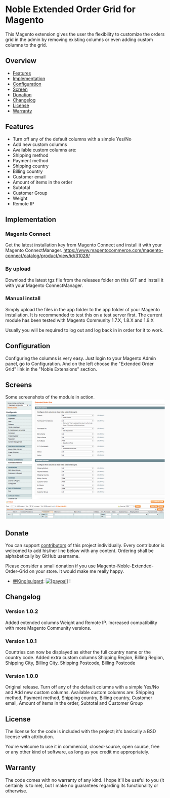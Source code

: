 # Noble Extended Order Grid for Magento
This Magento extension gives the user the flexibility to customize the orders grid in the admin by removing existing columns or even adding custom columns to the grid.

## Overview
* [Features](#features)
* [Implementation](#implementation)
* [Configuration](#configuration)
* [Screen](#screens)
* [Donation](#donate)
* [Changelog](#changelog)
* [License](#license)
* [Warranty](#warranty)

## Features
- Turn off any of the default columns with a simple Yes/No
- Add new custom columns
- Available custom columns are: 
- Shipping method
- Payment method
- Shipping country
- Billing country
- Customer email
- Amount of items in the order
- Subtotal
- Customer Group
- Weight
- Remote IP

## Implementation
### Magento Connect
Get the latest installation key from Magento Connect and install it with your Magento ConnectManager.
https://www.magentocommerce.com/magento-connect/catalog/product/view/id/31028/

### By upload
Download the latest tgz file from the releases folder on this GIT and install it with your Magento ConnectManager.

### Manual install
Simply upload the files in the app folder to the app folder of your Magento installation. It is recommended to test this on a test server first. The current module has been tested with Magento Community 1.7.X, 1.8.X and 1.9.X

Usually you will be required to log out and log back in in order for it to work.

## Configuration
Configuring the columns is very easy. Just login to your Magento Admin panel, go to Configuration. And on the left choose the "Extended Order Grid" link in the "Noble Extensions" section.

## Screens
Some screenshots of the module in action.
![Configuration](https://raw.githubusercontent.com/KingIsulgard/Magento-Noble-Extended-Order-Grid/master/configuration.png)
![Grid](https://raw.githubusercontent.com/KingIsulgard/Magento-Noble-Extended-Order-Grid/master/grid.png)

## Donate
You can support [contributors](https://github.com/KingIsulgard/Magento-Noble-Extended-Order-Grid/graphs/contributors) of this project individually. Every contributor is welcomed to add his/her line below with any content. Ordering shall be alphabetically by GitHub username.

Please consider a small donation if you use Magento-Noble-Extended-Order-Grid on your store. It would make me really happy.

* [@KingIsulgard](https://github.com/KingIsulgard): <a href="https://www.paypal.com/cgi-bin/webscr?cmd=_s-xclick&hosted_button_id=HQE64D8RQGPLC"><img src="https://www.paypalobjects.com/en_US/i/btn/btn_donate_LG.gif" alt="[paypal]" /></a> !

## Changelog
### Version 1.0.2
Added extended columns Weight and Remote IP. Increased compatibility with more Magento Community versions.

### Version 1.0.1
Countries can now be displayed as either the full country name or the country code. Added extra custom columns Shipping Region, Billing Region, Shipping City, Billing City, Shipping Postcode, Billing Postcode

### Version 1.0.0
Original release. Turn off any of the default columns with a simple Yes/No and Add new custom columns. Available custom columns are: Shipping method, Payment method, Shipping country, Billing country, Customer email, Amount of items in the order, Subtotal and Customer Group

## License
The license for the code is included with the project; it's basically a BSD license with attribution.

You're welcome to use it in commercial, closed-source, open source, free or any other kind of software, as long as you credit me appropriately.

## Warranty
The code comes with no warranty of any kind. I hope it'll be useful to you (it certainly is to me), but I make no guarantees regarding its functionality or otherwise.
